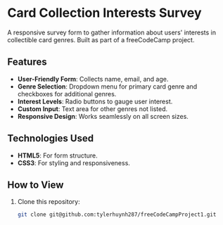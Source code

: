 # Card Collection Interests Survey
A responsive survey form to gather information about users' interests in collectible card genres. Built as part of a freeCodeCamp project.

## Features
- **User-Friendly Form**: Collects name, email, and age.
- **Genre Selection**: Dropdown menu for primary card genre and checkboxes for additional genres.
- **Interest Levels**: Radio buttons to gauge user interest.
- **Custom Input**: Text area for other genres not listed.
- **Responsive Design**: Works seamlessly on all screen sizes.

## Technologies Used
- **HTML5**: For form structure.
- **CSS3**: For styling and responsiveness.

## How to View
1. Clone this repository:
   ```bash
   git clone git@github.com:tylerhuynh287/freeCodeCampProject1.git